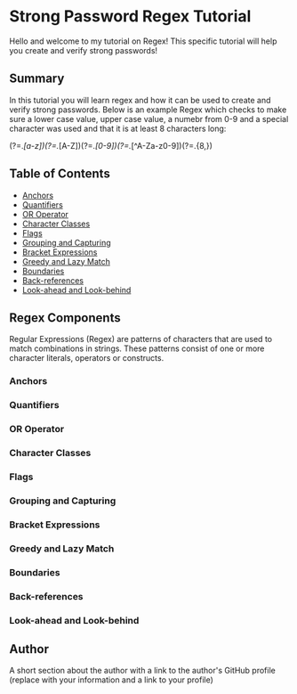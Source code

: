 # Strong Password Regex Tutorial

Hello and welcome to my tutorial on Regex! This specific tutorial will help you create and verify strong passwords!

## Summary

In this tutorial you will learn regex and how it can be used to create and verify strong passwords. Below is an example Regex which checks to make sure a lower case value, upper case value, a numebr from 0-9 and a special character was used and that it is at least 8 characters long:

(?=.*[a-z])(?=.*[A-Z])(?=.*[0-9])(?=.*[^A-Za-z0-9])(?=.{8,})

## Table of Contents

- [Anchors](#anchors)
- [Quantifiers](#quantifiers)
- [OR Operator](#or-operator)
- [Character Classes](#character-classes)
- [Flags](#flags)
- [Grouping and Capturing](#grouping-and-capturing)
- [Bracket Expressions](#bracket-expressions)
- [Greedy and Lazy Match](#greedy-and-lazy-match)
- [Boundaries](#boundaries)
- [Back-references](#back-references)
- [Look-ahead and Look-behind](#look-ahead-and-look-behind)

## Regex Components
Regular Expressions (Regex) are patterns of characters that are used to match combinations in strings. These patterns consist of one or more character literals, operators or constructs.

### Anchors


### Quantifiers

### OR Operator

### Character Classes

### Flags

### Grouping and Capturing

### Bracket Expressions

### Greedy and Lazy Match

### Boundaries

### Back-references

### Look-ahead and Look-behind

## Author

A short section about the author with a link to the author's GitHub profile (replace with your information and a link to your profile)
